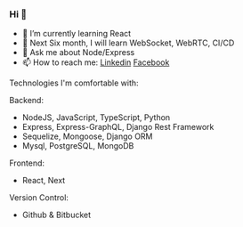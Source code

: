 ### Hi  👋 
- 🌱 I’m currently learning React
- 🤔 Next Six month, I will learn WebSocket, WebRTC, CI/CD
- 💬 Ask me about Node/Express 
- 📫 How to reach me: [Linkedin](https://www.linkedin.com/in/imalimran/)  [Facebook](https://www.facebook.com/engr.aih/)


Technologies I'm comfortable with:

Backend:
- NodeJS, JavaScript, TypeScript, Python
- Express, Express-GraphQL, Django Rest Framework
- Sequelize, Mongoose, Django ORM
- Mysql, PostgreSQL, MongoDB

Frontend:
- React, Next

Version Control:
- Github & Bitbucket




